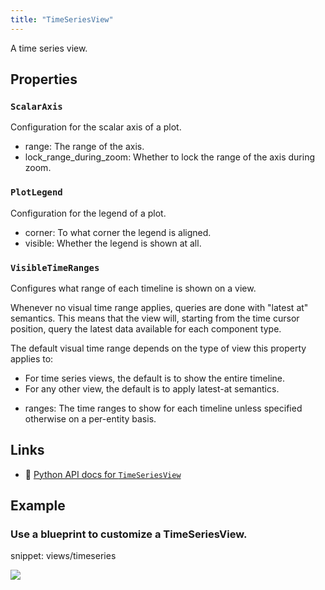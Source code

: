 ```yaml
---
title: "TimeSeriesView"
---
```


A time series view.

## Properties

### `ScalarAxis`
Configuration for the scalar axis of a plot.

* range: The range of the axis.
* lock_range_during_zoom: Whether to lock the range of the axis during zoom.
### `PlotLegend`
Configuration for the legend of a plot.

* corner: To what corner the legend is aligned.
* visible: Whether the legend is shown at all.
### `VisibleTimeRanges`
Configures what range of each timeline is shown on a view.

Whenever no visual time range applies, queries are done with "latest at" semantics.
This means that the view will, starting from the time cursor position,
query the latest data available for each component type.

The default visual time range depends on the type of view this property applies to:
- For time series views, the default is to show the entire timeline.
- For any other view, the default is to apply latest-at semantics.

* ranges: The time ranges to show for each timeline unless specified otherwise on a per-entity basis.

## Links
 * 🐍 [Python API docs for `TimeSeriesView`](https://ref.rerun.io/docs/python/stable/common/blueprint_views#rerun.blueprint.views.TimeSeriesView)

## Example

### Use a blueprint to customize a TimeSeriesView.

snippet: views/timeseries

<picture data-inline-viewer="snippets/timeseries">
  <source media="(max-width: 480px)" srcset="https://static.rerun.io/timeseries_view/c87150647feb413627fdb8563afe33b39d7dbf57/480w.png">
  <source media="(max-width: 768px)" srcset="https://static.rerun.io/timeseries_view/c87150647feb413627fdb8563afe33b39d7dbf57/768w.png">
  <source media="(max-width: 1024px)" srcset="https://static.rerun.io/timeseries_view/c87150647feb413627fdb8563afe33b39d7dbf57/1024w.png">
  <source media="(max-width: 1200px)" srcset="https://static.rerun.io/timeseries_view/c87150647feb413627fdb8563afe33b39d7dbf57/1200w.png">
  <img src="https://static.rerun.io/timeseries_view/c87150647feb413627fdb8563afe33b39d7dbf57/full.png">
</picture>

